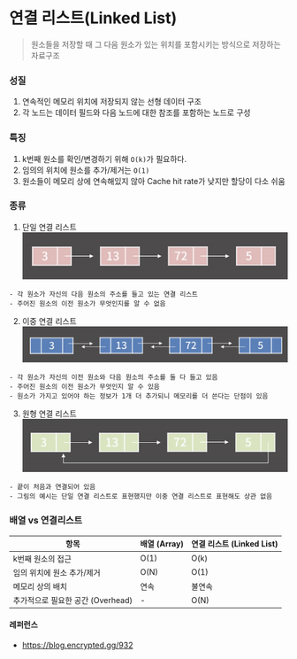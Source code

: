 # 연결 리스트(Linked List)

> 원소들을 저장할 때 그 다음 원소가 있는 위치를 포함시키는 방식으로 저장하는 자료구조

### 성질

1. 연속적인 메모리 위치에 저장되지 않는 선형 데이터 구조
2. 각 노드는 데이터 필드와 다음 노드에 대한 참조를 포함하는 노드로 구성

### 특징

1. k번째 원소를 확인/변경하기 위해 `O(k)`가 필요하다.
2. 임의의 위치에 원소를 추가/제거는 `O(1)`
3. 원소들이 메모리 상에 연속해있지 않아 Cache hit rate가 낮지만 할당이 다소 쉬움

### 종류

1. 단일 연결 리스트
   ![Singly Linked List](Singly-Linked-List.png)

```
- 각 원소가 자신의 다음 원소의 주소를 들고 있는 연결 리스트
- 주어진 원소의 이전 원소가 무엇인지를 알 수 없음
```

2. 이중 연결 리스트
   ![Doubly Linked List](Doubly-Linked-List.png)

```
- 각 원소가 자신의 이전 원소와 다음 원소의 주소를 둘 다 들고 있음
- 주어진 원소의 이전 원소가 무엇인지 알 수 있음
- 원소가 가지고 있어야 하는 정보가 1개 더 추가되니 메모리를 더 쓴다는 단점이 있음
```

3. 원형 연결 리스트
   ![Circular Linked List](Circular-Linked-List.png)

```
- 끝이 처음과 연결되어 있음
- 그림의 예시는 단일 연결 리스트로 표현했지만 이중 연결 리스트로 표현해도 상관 없음
```

### 배열 vs 연결리스트

| 항목                              | 배열 (Array) | 연결 리스트 (Linked List) |
| --------------------------------- | ------------ | ------------------------- |
| k번째 원소의 접근                 | O(1)         | O(k)                      |
| 임의 위치에 원소 추가/제거        | O(N)         | O(1)                      |
| 메모리 상의 배치                  | 연속         | 불연속                    |
| 추가적으로 필요한 공간 (Overhead) | -            | O(N)                      |

#### 레퍼런스

- https://blog.encrypted.gg/932
